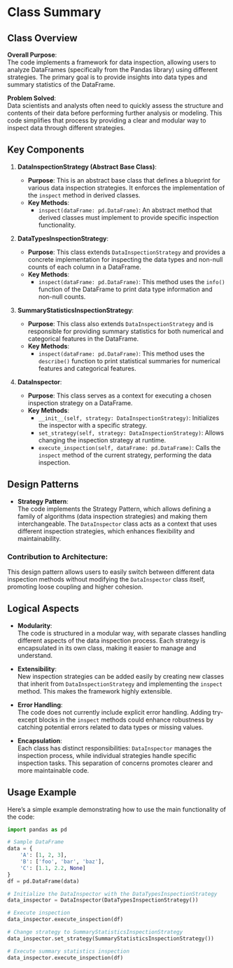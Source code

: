 # Class Summary

## Class Overview

**Overall Purpose**:  
The code implements a framework for data inspection, allowing users to analyze DataFrames (specifically from the Pandas library) using different strategies. The primary goal is to provide insights into data types and summary statistics of the DataFrame.

**Problem Solved**:  
Data scientists and analysts often need to quickly assess the structure and contents of their data before performing further analysis or modeling. This code simplifies that process by providing a clear and modular way to inspect data through different strategies.

## Key Components

1. **DataInspectionStrategy (Abstract Base Class)**:
   - **Purpose**: This is an abstract base class that defines a blueprint for various data inspection strategies. It enforces the implementation of the `inspect` method in derived classes.
   - **Key Methods**:
     - `inspect(dataFrame: pd.DataFrame)`: An abstract method that derived classes must implement to provide specific inspection functionality.

2. **DataTypesInspectionStrategy**:
   - **Purpose**: This class extends `DataInspectionStrategy` and provides a concrete implementation for inspecting the data types and non-null counts of each column in a DataFrame.
   - **Key Methods**:
     - `inspect(dataFrame: pd.DataFrame)`: This method uses the `info()` function of the DataFrame to print data type information and non-null counts.

3. **SummaryStatisticsInspectionStrategy**:
   - **Purpose**: This class also extends `DataInspectionStrategy` and is responsible for providing summary statistics for both numerical and categorical features in the DataFrame.
   - **Key Methods**:
     - `inspect(dataFrame: pd.DataFrame)`: This method uses the `describe()` function to print statistical summaries for numerical features and categorical features.

4. **DataInspector**:
   - **Purpose**: This class serves as a context for executing a chosen inspection strategy on a DataFrame.
   - **Key Methods**:
     - `__init__(self, strategy: DataInspectionStrategy)`: Initializes the inspector with a specific strategy.
     - `set_strategy(self, strategy: DataInspectionStrategy)`: Allows changing the inspection strategy at runtime.
     - `execute_inspection(self, dataFrame: pd.DataFrame)`: Calls the `inspect` method of the current strategy, performing the data inspection.

## Design Patterns

- **Strategy Pattern**:  
  The code implements the Strategy Pattern, which allows defining a family of algorithms (data inspection strategies) and making them interchangeable. The `DataInspector` class acts as a context that uses different inspection strategies, which enhances flexibility and maintainability.

### Contribution to Architecture:
This design pattern allows users to easily switch between different data inspection methods without modifying the `DataInspector` class itself, promoting loose coupling and higher cohesion.

## Logical Aspects

- **Modularity**:  
  The code is structured in a modular way, with separate classes handling different aspects of the data inspection process. Each strategy is encapsulated in its own class, making it easier to manage and understand.

- **Extensibility**:  
  New inspection strategies can be added easily by creating new classes that inherit from `DataInspectionStrategy` and implementing the `inspect` method. This makes the framework highly extensible.

- **Error Handling**:  
  The code does not currently include explicit error handling. Adding try-except blocks in the `inspect` methods could enhance robustness by catching potential errors related to data types or missing values.

- **Encapsulation**:  
  Each class has distinct responsibilities: `DataInspector` manages the inspection process, while individual strategies handle specific inspection tasks. This separation of concerns promotes clearer and more maintainable code.

## Usage Example

Here’s a simple example demonstrating how to use the main functionality of the code:

```python
import pandas as pd

# Sample DataFrame
data = {
    'A': [1, 2, 3],
    'B': ['foo', 'bar', 'baz'],
    'C': [1.1, 2.2, None]
}
df = pd.DataFrame(data)

# Initialize the DataInspector with the DataTypesInspectionStrategy
data_inspector = DataInspector(DataTypesInspectionStrategy())

# Execute inspection
data_inspector.execute_inspection(df)

# Change strategy to SummaryStatisticsInspectionStrategy
data_inspector.set_strategy(SummaryStatisticsInspectionStrategy())

# Execute summary statistics inspection
data_inspector.execute_inspection(df)
